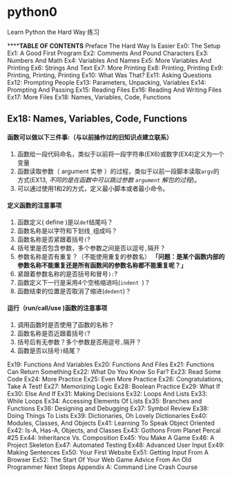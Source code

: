 # python0
Learn Python the Hard Way 练习


******TABLE OF CONTENTS**
Preface
The Hard Way Is Easier
Ex0: The Setup
Ex1: A Good First Program
Ex2: Comments And Pound Characters
Ex3: Numbers And Math
Ex4: Variables And Names
Ex5: More Variables And Printing
Ex6: Strings And Text
Ex7: More Printing
Ex8: Printing, Printing
Ex9: Printing, Printing, Printing
Ex10: What Was That?
Ex11: Asking Questions
Ex12: Prompting People
Ex13: Parameters, Unpacking, Variables
Ex14: Prompting And Passing
Ex15: Reading Files
Ex16: Reading And Writing Files
Ex17: More Files
Ex18: Names, Variables, Code, Functions

## Ex18: Names, Variables, Code, Functions

#### 函数可以做以下三件事:（与以前操作过的旧知识点建立联系）
1. 函数给一段代码命名，类似于以前将一段字符串(EX6)或数字(EX4)定义为一个变量
2. 函数读取参数（ argument 实参 ）的过程，类似于以前一段脚本读取`argv`的方式(EX13, *不同的是在函数中可以跳过参数 `argument` 解包的过程*)。
3. 可以通过使用1和2的方式，定义最小脚本或者最小命令。

#### 定义函数的注意事项
1. 函数定义( define )是以`def`结尾吗？
2. 函数名称是以字符和下划线`_`组成吗？
3. 函数名称是否紧跟着括号`(`?
4. 括号里是否包含参数，多个参数之间是否以逗号`,`隔开？
5. 参数名称是否有重复？（不能使用重复的参数名） **「问题：是某个函数内部的参数名称不能重复还是所有函数间的参数名称都不能重复呢？」**
6. 紧跟着参数名称的是否括号和冒号`):`?
7. 函数定义下一行是采用4个空格缩进吗(`indent `)？
8. 函数结束的位置是否取消了缩进(`dedent`)？

#### 运行（run/call/use )函数的注意事项
1. 调用函数时是否使用了函数的名称？
2. 函数名称是否近跟着括号`(`?
3. 括号后有无参数？多个参数是否用逗号`,`隔开？
4. 函数是否以括号`)`结尾？

Ex19: Functions And Variables
Ex20: Functions And Files
Ex21: Functions Can Return Something
Ex22: What Do You Know So Far?
Ex23: Read Some Code
Ex24: More Practice
Ex25: Even More Practice
Ex26: Congratulations, Take A Test!
Ex27: Memorizing Logic
Ex28: Boolean Practice
Ex29: What If
Ex30: Else And If
Ex31: Making Decisions
Ex32: Loops And Lists
Ex33: While Loops
Ex34: Accessing Elements Of Lists
Ex35: Branches and Functions
Ex36: Designing and Debugging
Ex37: Symbol Review
Ex38: Doing Things To Lists
Ex39: Dictionaries, Oh Lovely Dictionaries
Ex40: Modules, Classes, And Objects
Ex41: Learning To Speak Object Oriented
Ex42: Is-A, Has-A, Objects, and Classes
Ex43: Gothons From Planet Percal #25
Ex44: Inheritance Vs. Composition
Ex45: You Make A Game
Ex46: A Project Skeleton
Ex47: Automated Testing
Ex48: Advanced User Input
Ex49: Making Sentences
Ex50: Your First Website
Ex51: Getting Input From A Browser
Ex52: The Start Of Your Web Game
Advice From An Old Programmer
Next Steps
Appendix A: Command Line Crash Course
